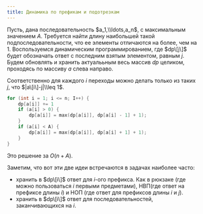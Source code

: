 ```yaml
---
title: Динамика по префикам и подотрезкам
---
```


Пусть, дана последовательность $a_1,\\ldots,a_n$, с максимальным
значением $A$. Требуется найти длину наибольшей такой
подпоследовательности, что ее элементы отличаются на более,
чем на 1. Воспользуемся динамическим программированием, где $dp\[j\]$
будет обозначать ответ с последним взятым элементом, равным $j$.
Будем обновлять и хранить актуалььным весь массив $dp$ целиком,
проходясь по массиву $a$ слева направо.

Соответственно для каждого $i$ переходы можно делать только из таких
$j$, что $|a\[i\]-j|\\leq 1$.

``` C++ numberLines
for (int i = 1; i <= n; I++) {
    dp[a[i]] += 1
    if (a[i] > 0) {
        dp[a[i]] = max(dp[a[i]], dp[a[i] - 1] + 1);
    }
    if (a[i] < A) {
        dp[a[i]] = max(dp[a[i]], dp[a[i] + 1] + 1);
    }
}
```

Это решение за $O(n + A)$.

Заметим, что вот эти две идеи встречаются в задачах наиболее часто:

  - хранить в $dp\[i\]$ ответ для $i$-ого префикса. Как в рюкзаке (где
    можно пользоваться $i$ первыми предметами), НВП(где ответ на
    префиксе длины $i$) и НОП (где ответ для префиксов длины $i$ и
    $j$).
  - хранить в $dp\[i\]$ ответ для последовательностей, заканчивающихся
    на $i$.